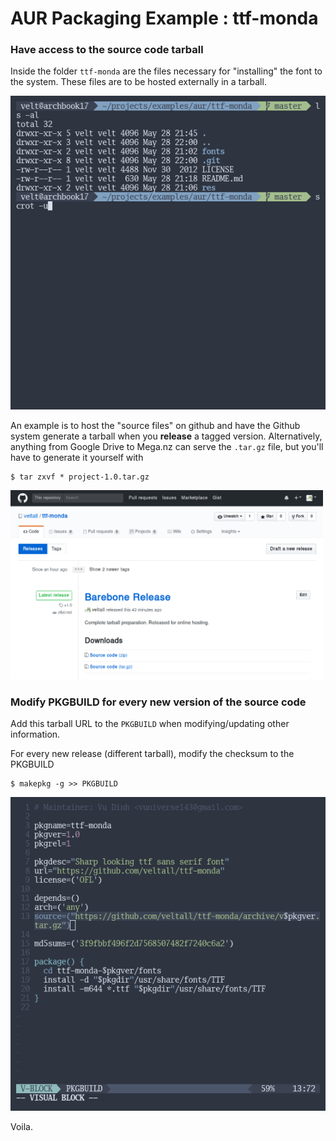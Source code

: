 # AUR Packaging Example : ttf-monda

### Have access to the source code tarball

Inside the folder `ttf-monda` are the files necessary for "installing" the font to the system. These files are to be hosted externally in a tarball.

![](./res/monda-git.png)

An example is to host the "source files" on github and have the Github system generate a tarball when you **release** a tagged version. Alternatively, anything from Google Drive to Mega.nz can serve the `.tar.gz` file, but you'll have to generate it yourself with

    $ tar zxvf * project-1.0.tar.gz

<p><img src="./res/git-release.png" width="500px" /></p>

### Modify PKGBUILD for every new version of the source code

Add this tarball URL to the `PKGBUILD` when modifying/updating other information.

For every new release (different tarball), modify the checksum to the PKGBUILD

    $ makepkg -g >> PKGBUILD

![](./res/pkg-src.png)

Voila.
